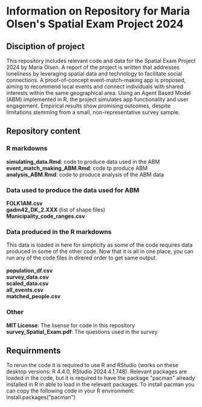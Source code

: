 # Information on Repository for Maria Olsen's Spatial Exam Project 2024

## Disciption of project 
This repository includes relevant code and data for the Spatial Exam Project 2024 by Maria Olsen. A report of the project is written that addresses loneliness by leveraging spatial data and technology to facilitate social connections. A proof-of-concept event-match-making app is proposed, aiming to recommend local events and connect individuals with shared interests within the same geographical area. Using an Agent Based Model (ABM) implemented in R, the project simulates app functionality and user engagement. Empirical results show promising outcomes, despite limitations stemming from a small, non-representative survey sample. 

## Repository content
### R markdowns
**simulating_data.Rmd**: code to produce data used in the ABM <br>
**event_match_making_ABM.Rmd**: code tp produce ABM <br>
**analysis_ABM.Rmd**: code to produce analysis of the ABM data <br>

### Data used to produce the data used for ABM
**FOLK1AM.csv** <br>
**gadm42_DK_2.XXX** (list of shape files)<br>
**Municipality_code_ranges.csv** <br>

### Data produced in the R markdowns 
This data is loaded in here for simplicity as some of the code requires data produced in some of the other code. Now that it is all in one place, you can run any of the code files in direred order to get same output. <br> <br>
**population_df.csv** <br>
**survey_data.csv** <br>
**scaled_data.csv** <br>
**all_events.csv** <br>
**matched_people.csv** <br>

### Other
**MIT License**: The lisense for code in this repository <br>
**survey_Spatial_Exam.pdf**: The questions used in the survey 


## Requirnments
To rerun the code it is required to use R and RStudio (works on these desktop versions: R 4.4.0, RStudio 2024.4.1.748). Relevant packages are loaded in the code, but it is required to have the package "pacman" already installed in R in able to load in the relevant packages. To install pacman you can copy the following code in your R environment:
install.packages("pacman")
